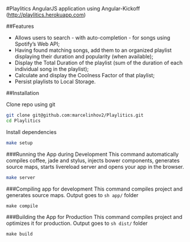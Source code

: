 #Playlitics
AngularJS application using Angular-Kickoff
(http://playlitics.herokuapp.com)

##Features
* Allows users to search - with auto-completion - for songs using Spotify’s Web API;
* Having found matching songs, add them to an organized playlist displaying their duration and popularity (when available);
* Display the Total Duration of the playlist (sum of the duration of each individual song in the playlist);
* Calculate and display the Coolness Factor of that playlist;
* Persist playlists to Local Storage.

##Installation

Clone repo using git
```sh
git clone git@github.com:marcelinhov2/Playlitics.git
cd Playlitics
```

Install dependencies
```sh
make setup
```

###Running the App during Development
This command automatically compiles coffee, jade and stylus, injects bower components, generates source maps, starts livereload server and opens your app in the browser.
```sh
make server
```

###Compiling app for development
This command compiles project and generates source maps. Output goes to ```sh app/``` folder
```
make compile
```

###Building the App for Production
This command compiles project and optimizes it for production. Output goes to ```sh dist/``` folder
```
make build
```